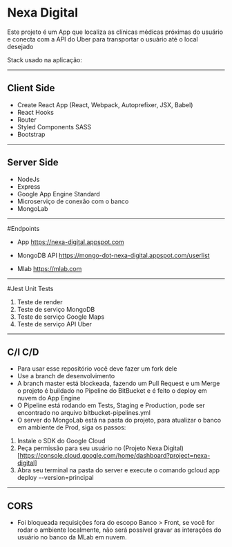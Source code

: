 # Nexa Digital
Este projeto é um App que localiza as clínicas médicas próximas do usuário e conecta com a API do Uber para transportar o usuário até o local desejado

Stack usado na aplicação:

----
## Client Side
* Create React App (React, Webpack, Autoprefixer, JSX, Babel)
* React Hooks
* Router
* Styled Components SASS
* Bootstrap

----
## Server Side
* NodeJs
* Express
* Google App Engine Standard 
* Microserviço de conexão com o banco
* MongoLab

----
#Endpoints
* App
    https://nexa-digital.appspot.com

* MongoDB API
    https://mongo-dot-nexa-digital.appspot.com/userlist

* Mlab
	https://mlab.com

----
#Jest Unit Tests
1. Teste de render
2. Teste de serviço MongoDB
3. Teste de serviço Google Maps
4. Teste de serviço API Uber

---
## C/I C/D
* Para usar esse repositório você deve fazer um fork dele
* Use a branch de desenvolvimento <development>
* A branch master está blockeada, fazendo um Pull Request e um Merge o projeto é buildado no Pipeline do BitBucket e é feito o deploy em nuvem do App Engine
* O Pipeline está rodando em Tests, Staging e Production, pode ser encontrado no arquivo bitbucket-pipelines.yml
* O server do MongoLab está na pasta <server> do projeto, para atualizar o banco em ambiente de Prod, siga os passos:
1. Instale o SDK do Google Cloud
2. Peça permissão para seu usuário no (Projeto Nexa Digital)[https://console.cloud.google.com/home/dashboard?project=nexa-digital]
3. Abra seu terminal na pasta do server e execute o comando
	gcloud app deploy --version=principal

---
## CORS
* Foi bloqueada requisições fora do escopo Banco > Front, se você for rodar o ambiente localmente, não será possível gravar as interações do usuário no banco da MLab em nuvem.